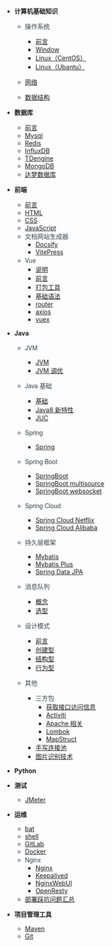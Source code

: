- **计算机基础知识**

  - <span style="font-weight:normal; font-size:14px; color:#364149; font-family:Source Sans Pro,Helvetica Neue,Arial,sans-serif">操作系统</span>

    - [前言](01-计算机基础知识/操作系统/)
    - [Window](01-计算机基础知识/操作系统/Windows.md)
    - [Linux（CentOS）](01-计算机基础知识/操作系统/Linux（CentOS）.md)
    - [Linux（Ubantu）](01-计算机基础知识/操作系统/Linux（Ubantu）.md)

  - [网络](01-计算机基础知识/网络/)
  - [数据结构](01-计算机基础知识/数据结构/)

- **数据库**

  - [前言](02-数据库/)
  - [Mysql](02-数据库/01-Mysql.md)
  - [Redis](02-数据库/02-Redis.md)
  - [InfluxDB](02-数据库/03-InfluxDB.md)
  - [TDengine](02-数据库/04-TDengine.md)
  - [MongoDB](02-数据库/05-MongoDB.md)
  - [达梦数据库](02-数据库/06-达梦数据库.md)

- **前端**

  - [前言](03-前端/)
  - [HTML](03-前端/HTML.md)
  - [CSS](03-前端/CSS.md)
  - [JavaScript](03-前端/JavaScript.md)
  - <span style="font-weight:normal; font-size:14px; color:#364149; font-family:Source Sans Pro,Helvetica Neue,Arial,sans-serif">文档网站生成器</span>
    - [Docsify](03-前端/文档网站生成器/Docsify.md)
    - [VitePress](03-前端/文档网站生成器/VitePress.md)
  - <span style="font-weight:normal; font-size:14px; color:#364149; font-family:Source Sans Pro,Helvetica Neue,Arial,sans-serif">Vue</span>
    - [说明](03-前端/Vue/)
    - [前言](03-前端/Vue/1-前言.md)
    - [打包工具](03-前端/Vue/2-打包工具.md)
    - [基础语法](03-前端/Vue/3-基础语法.md)
    - [router](03-前端/Vue/4-router.md)
    - [axios](03-前端/Vue/5-axios.md)
    - [vuex](03-前端/Vue/6-vuex.md)

- **Java**

  - <span style="font-weight:normal; font-size:14px; color:#364149; font-family:Source Sans Pro,Helvetica Neue,Arial,sans-serif">JVM</span>

    - [JVM](04-Java/1.JVM/JVM.md)
    - [JVM 调优](04-Java/1.JVM/JVM%20调优.md)

  - <span style="font-weight:normal; font-size:14px; color:#364149; font-family:Source Sans Pro,Helvetica Neue,Arial,sans-serif">Java 基础</span>

    - [基础](04-Java/2.Java基础/基础.md)
    - [Java8 新特性](04-Java/2.Java基础/Java8新特性.md)
    - [JUC](04-Java/2.Java基础/JUC.md)

  - <span style="font-weight:normal; font-size:14px; color:#364149; font-family:Source Sans Pro,Helvetica Neue,Arial,sans-serif">Spring</span>

    - [Spring](04-Java/3.Spring/Spring.md)

  - <span style="font-weight:normal; font-size:14px; color:#364149; font-family:Source Sans Pro,Helvetica Neue,Arial,sans-serif">Spring Boot</span>

    - [SpringBoot](04-Java/4.SpringBoot/README.md)
    - [SpringBoot multisource](04-Java/4.SpringBoot/springboot-multisource.md)
    - [SpringBoot websocket](04-Java/4.SpringBoot/springboot-websocket.md)

  - <span style="font-weight:normal; font-size:14px; color:#364149; font-family:Source Sans Pro,Helvetica Neue,Arial,sans-serif">Spring Cloud</span>

    - [Spring Cloud Netflix](04-Java/5.SpringCloud/SpringCloudNetflix.md)
    - [Spring Cloud Alibaba](04-Java/5.SpringCloud/SpringCloudAlibaba.md)

  - <span style="font-weight:normal; font-size:14px; color:#364149; font-family:Source Sans Pro,Helvetica Neue,Arial,sans-serif">持久层框架</span>

    - [Mybatis](04-Java/6.持久层框架/Mybatis.md)
    - [Mybatis Plus](04-Java/6.持久层框架/Mybatis%20Plus.md)
    - [Spring Data JPA](04-Java/6.持久层框架/Spring%20Data%20JPA.md)

  - <span style="font-weight:normal; font-size:14px; color:#364149; font-family:Source Sans Pro,Helvetica Neue,Arial,sans-serif">消息队列</span>

    - [概念](04-Java/7.消息队列/README.md)
    - [选型](04-Java/7.消息队列/消息队列对比与选型.md)

  - <span style="font-weight:normal; font-size:14px; color:#364149; font-family:Source Sans Pro,Helvetica Neue,Arial,sans-serif">设计模式</span>

    - [前言](04-Java/设计模式/)
    - [创建型](04-Java/设计模式/创建型.md)
    - [结构型](04-Java/设计模式/结构型.md)
    - [行为型](04-Java//设计模式/行为型.md)

  - <span style="font-weight:normal; font-size:14px; color:#364149; font-family:Source Sans Pro,Helvetica Neue,Arial,sans-serif">其他</span>
    - <span style="font-weight:normal; font-size:14px; color:#364149; font-family:Source Sans Pro,Helvetica Neue,Arial,sans-serif">三方包</span>
      - [获取接口访问信息](04-Java/其他/三方包/获取接口访问信息.md)
      - [Activiti](04-Java/其他/三方包/Activiti.md)
      - [Apache 相关](04-Java/其他/三方包/Apache相关.md)
      - [Lombok](04-Java/其他/三方包/Lombok.md)
      - [MapStruct](04-Java/其他/三方包/MapStruct.md)
    - [手写连接池](04-Java/其他/手写连接池.md)
    - [图片识别技术](04-Java/其他/图片识别技术.md)

- **Python**

- **测试**

  - [JMeter](05-测试/JMeter.md)

- **运维**
  - [bat](06-运维/bat.md)
  - [shell](06-运维/shell.md)
  - [GitLab](06-运维/GitLab.md)
  - [Docker](06-运维/Docker.md)
  - <span style="font-weight:normal; font-size:14px; color:#364149; font-family:Source Sans Pro,Helvetica Neue,Arial,sans-serif">Nginx</span>
    - [Nginx](06-运维/Nginx/Nginx.md)
    - [Keepalived](06-运维/Nginx/Keepalived.md)
    - [NginxWebUI](06-运维/Nginx/NginxWebUI.md)
    - [OpenResty](06-运维/Nginx/OpenResty.md)
  - [部署踩坑问题汇总](06-运维/运维问题汇总.md)


- **项目管理工具**

  - [Maven](99-项目管理工具/Maven.md)
  - [Git](99-项目管理工具/Git.md)
